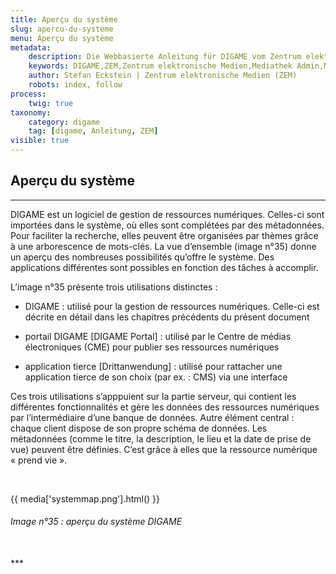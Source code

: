 ```yaml
---
title: Aperçu du système
slug: apercu-du-systeme
menu: Aperçu du système
metadata:
    description: Die Webbasierte Anleitung für DIGAME vom Zentrum elektronische Medien ZEM.
    keywords: DIGAME,ZEM,Zentrum elektronische Medien,Mediathek Admin,Mediathek,Bilddatenbank,Bildverwaltung,Bundesverwaltung,Eidgenossenschaft,Schweizerische Eidgenossenschaft,VBS,Bundesamt für Verteidigung, Bevölkerungsschutz und Sport
    author: Stefan Eckstein | Zentrum elektronische Medien (ZEM)
    robots: index, follow
process:
	twig: true
taxonomy:
    category: digame
    tag: [digame, Anleitung, ZEM]
visible: true
---
```


## Aperçu du système
***
DIGAME est un logiciel de gestion de ressources numériques. Celles-ci sont importées dans le système, où elles sont complétées par des métadonnées. Pour faciliter la recherche, elles peuvent être organisées par thèmes grâce à une arborescence de mots-clés. La vue d’ensemble (image n°35) donne un aperçu des nombreuses possibilités qu’offre le système. Des applications différentes sont possibles en fonction des tâches à accomplir.

L’image n°35 présente trois utilisations distinctes :

- DIGAME : utilisé pour la gestion de ressources numériques. Celle-ci est décrite en détail dans les chapitres précédents du présent document


- portail DIGAME [DIGAME Portal] : utilisé par le Centre de médias électroniques (CME) pour publier ses ressources numériques


- application tierce [Drittanwendung] : utilisé pour rattacher une application tierce de son choix (par ex. : CMS) via une interface


Ces trois utilisations s’apppuient sur la partie serveur, qui contient les différentes fonctionnalités et gère les données des ressources numériques par l’intermédiaire d’une banque de données. Autre élément central : chaque client dispose de son propre schéma de données. Les métadonnées (comme le titre, la description, le lieu et la date de prise de vue) peuvent être définies. C’est grâce à elles que la ressource numérique « prend vie ».

<br>

{{ media['systemmap.png'].html() }}
###### Image n°35 : aperçu du système DIGAME

<br>
***
